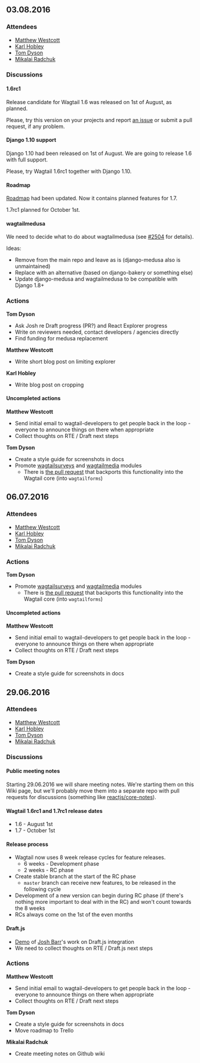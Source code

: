## 03.08.2016

### Attendees
* [Matthew Westcott](https://github.com/gasman)
* [Karl Hobley](https://github.com/kaedroho)
* [Tom Dyson](https://github.com/tomdyson)
* [Mikalai Radchuk](https://github.com/m1kola)

### Discussions

#### 1.6rc1

Release candidate for Wagtail 1.6 was released on 1st of August, as planned.

Please, try this version on your projects and report [an issue](https://github.com/torchbox/wagtail/issues) or submit a pull request, if any problem.

#### Django 1.10 support

Django 1.10 had been released on 1st of August. We are going to release 1.6 with full support.

Please, try Wagtail 1.6rc1 together with Django 1.10.

#### Roadmap

[Roadmap](https://trello.com/b/h9qi3N6V/wagtail-roadmap) had been updated. Now it contains planned features for 1.7.

1.7rc1 planned for October 1st.

#### wagtailmedusa

We need to decide what to do about wagtailmedusa (see [#2504](https://github.com/torchbox/wagtail/issues/2504) for details).

Ideas:
* Remove from the main repo and leave as is (django-medusa also is unmaintained)
* Replace with an alternative (based on django-bakery or something else)
* Update django-medusa and wagtailmedusa to be compatible with Django 1.8+

### Actions

**Tom Dyson**
* Ask Josh re Draft progress (PR?) and React Explorer progress
* Write on reviewers needed, contact developers / agencies directly
* Find funding for medusa replacement

**Matthew Westcott**
* Write short blog post on limiting explorer


**Karl Hobley**
* Write blog post on cropping


#### Uncompleted actions
**Matthew Westcott**
* Send initial email to wagtail-developers to get people back in the loop - everyone to announce things on there when appropriate
* Collect thoughts on RTE / Draft next steps

**Tom Dyson**
* Create a style guide for screenshots in docs
* Promote [wagtailsurveys](https://github.com/torchbox/wagtailsurveys) and [wagtailmedia](https://github.com/torchbox/wagtailmedia) modules
    * There is [the pull request](https://github.com/torchbox/wagtail/pull/2617) that backports this functionality into the Wagtail core (into `wagtailforms`)



## 06.07.2016

### Attendees
* [Matthew Westcott](https://github.com/gasman)
* [Karl Hobley](https://github.com/kaedroho)
* [Tom Dyson](https://github.com/tomdyson)
* [Mikalai Radchuk](https://github.com/m1kola)

### Actions

**Tom Dyson**
* Promote [wagtailsurveys](https://github.com/torchbox/wagtailsurveys) and [wagtailmedia](https://github.com/torchbox/wagtailmedia) modules
    * There is [the pull request](https://github.com/torchbox/wagtail/pull/2617) that backports this functionality into the Wagtail core (into `wagtailforms`)

#### Uncompleted actions
**Matthew Westcott**
* Send initial email to wagtail-developers to get people back in the loop - everyone to announce things on there when appropriate
* Collect thoughts on RTE / Draft next steps

**Tom Dyson**
* Create a style guide for screenshots in docs


## 29.06.2016

### Attendees
* [Matthew Westcott](https://github.com/gasman)
* [Karl Hobley](https://github.com/kaedroho)
* [Tom Dyson](https://github.com/tomdyson)
* [Mikalai Radchuk](https://github.com/m1kola)

### Discussions

#### Public meeting notes

Starting 29.06.2016 we will share meeting notes. We're starting them on this Wiki page, but we'll probably move them into a separate repo with pull requests for discussions (something like [reactjs/core-notes](https://github.com/reactjs/core-notes)).

#### Wagtail 1.6rc1 and 1.7rc1 release dates
* 1.6 - August 1st
* 1.7 - October 1st

#### Release process

* Wagtail now uses 8 week release cycles for feature releases.
    * 6 weeks - Development phase
    * 2 weeks - RC phase
* Create stable branch at the start of the RC phase
    * `master` branch can receive new features, to be released in the following cycle
*  Development of a new version can begin during RC phase (if there's nothing more important to deal with in the RC) and won't count towards the 8 weeks
* RCs always come on the 1st of the even months

#### Draft.js
* [Demo](https://youtu.be/fFySTY4hPaw) of [Josh Barr](https://github.com/JoshBarr)'s work on Draft.js integration
* We need to collect thoughts on RTE / Draft.js next steps

### Actions
**Matthew Westcott**
* Send initial email to wagtail-developers to get people back in the loop - everyone to announce things on there when appropriate
* Collect thoughts on RTE / Draft next steps

**Tom Dyson**
* Create a style guide for screenshots in docs
* Move roadmap to Trello

**Mikalai Radchuk**
* Create meeting notes on Github wiki